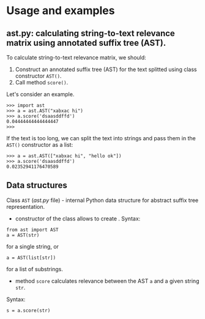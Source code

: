 # Usage and examples

## __ast.py__: calculating string-to-text relevance matrix using annotated suffix tree (AST).

To calculate string-to-text relevance matrix, we should:

1. Construct an annotated suffix tree (AST) for the text splitted using class constructor `AST()`.
2. Call method `score()`.

Let's consider an example.

```
>>> import ast
>>> a = ast.AST("xabxac hi")
>>> a.score('dsaasddffd')
0.04444444444444447
>>> 
```

If the text is too long, we can split the text into strings and pass them in the `AST()` constructor as a list:

```
>>> a = ast.AST(["xabxac hi", "hello ok"])
>>> a.score('dsaasddffd')
0.02352941176470589
```

## Data structures

Class `AST` (_ast.py_ file) - internal Python data structure for abstract suffix tree representation.

- constructor of the class allows to create . Syntax:

```
from ast import AST
a = AST(str)
```

for a single string, or

```
a = AST(list[str])
```

for a list of substrings.

- method `score` calculates relevance between the AST `a` and a given string `str`.

Syntax:

```
s = a.score(str)
```

